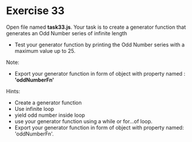 # Exercise 33


Open file named **task33.js**. Your task is to create a generator function that generates
 an Odd Number series of infinite length

- Test your generator function by printing the Odd Number series with a maximum value up to 25.

Note:

- Export your generator function in form of object with property named : **'oddNumberFn'**

Hints:

- Create a generator function
- Use infinite loop
- yield odd number inside loop
- use your generator function using a while or for...of loop.
- Export your generator function in form of object with property named: 'oddNumberFn'.
